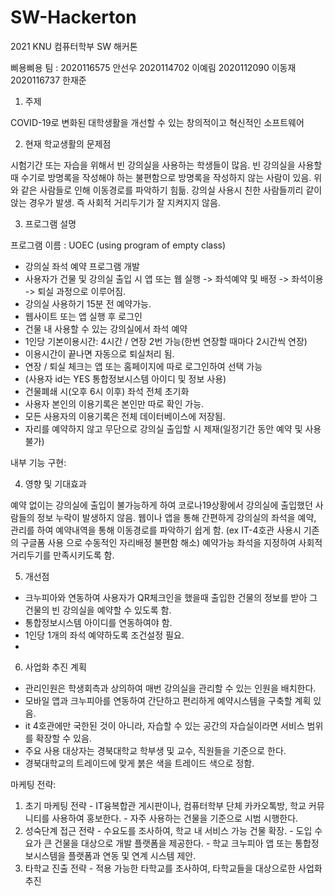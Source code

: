 # SW-Hackerton
2021 KNU 컴퓨터학부 SW 해커톤


삐용삐용 팀 : 2020116575 안선우 2020114702 이예림 2020112090 이동재 2020116737 한재준


1.	주제

  COVID-19로 변화된 대학생활을 개선할 수 있는 창의적이고 혁신적인 소프트웨어
  
2.	현재 학교생활의 문제점

  시험기간 또는 자습을 위해서 빈 강의실을 사용하는 학생들이 많음.
  빈 강의실을 사용할 때 수기로 방명록을 작성해야 하는 불편함으로 방명록을 작성하지 않는 사람이 있음.
  위와 같은 사람들로 인해 이동경로를 파악하기 힘듦.
  강의실 사용시 친한 사람들끼리 같이 앉는 경우가 발생. 즉 사회적 거리두기가 잘 지켜지지 않음.
  
3.	프로그램 설명
  
  프로그램 이름 : UOEC (using program of empty class)
  -	강의실 좌석 예약 프로그램 개발
  -	사용자가 건물 및 강의실 출입 시 앱 또는 웹 실행 -> 좌석예약 및 배정 -> 좌석이용 -> 퇴실 과정으로 이루어짐.
  - 강의실 사용하기 15분 전 예약가능.
  - 웹사이트 또는 앱 실행 후 로그인
  - 건물 내 사용할 수 있는 강의실에서 좌석 예약
  - 1인당 기본이용시간: 4시간 / 연장 2번 가능(한번 연장할 때마다 2시간씩 연장)
  - 이용시간이 끝나면 자동으로 퇴실처리 됨.
  - 연장 / 퇴실 체크는 앱 또는 홈페이지에 따로 로그인하여 선택 가능
  - (사용자 id는 YES 통합정보시스템 아이디 및 정보 사용)
  - 건물폐쇄 시(오후 6시 이후) 좌석 전체 초기화
  - 사용자 본인의 이용기록은 본인만 따로 확인 가능.
  - 모든 사용자의 이용기록은 전체 데이터베이스에 저장됨.
  - 자리를 예약하지 않고 무단으로 강의실 출입할 시 제재(일정기간 동안 예약 및 사용 불가)
  
  내부 기능 구현:
  
  
4.	영향 및 기대효과

  예약 없이는 강의실에 출입이 불가능하게 하여 코로나19상황에서 강의실에 출입했던 사람들의 정보 누락이 발생하지 않음.
  웹이나 앱을 통해 간편하게 강의실의 좌석을 예약, 관리를 하여 예약내역을 통해 이동경로를 파악하기 쉽게 함. (ex IT-4호관 사용시 기존의 구글폼 사용    으로 수동적인 자리배정 불편함 해소)
  예약가능 좌석을 지정하여 사회적 거리두기를 만족시키도록 함.
  
5. 개선점
  - 크누피아와 연동하여 사용자가 QR체크인을 했을때 출입한 건물의 정보를 받아 그 건물의 빈 강의실을 예약할 수 있도록 함.
  - 통합정보시스템 아이디를 연동하여야 함.
  - 1인당 1개의 좌석 예약하도록 조건설정 필요.
  - 
6. 사업화 추진 계획
  - 관리인원은 학생회측과 상의하여 매번 강의실을 관리할 수 있는 인원을 배치한다.
  - 모바일 앱과 크누피아를 연동하여 간단하고 편리하게 예약시스템을 구축할 계획 있음.
  - it 4호관에만 국한된 것이 아니라, 자습할 수 있는 공간의 자습실이라면 서비스 범위를 확장할 수 있음.
  - 주요 사용 대상자는 경북대학교 학부생 및 교수, 직원들을 기준으로 한다.
  - 경북대학교의 트레이드에 맞게 붉은 색을 트레이드 색으로 정함.
  
  마케팅 전략:
  1. 초기 마케팅 전략
    - IT융복합관 게시판이나, 컴퓨터학부 단체 카카오톡방, 학교 커뮤니티를 사용하여 홍보한다.
    - 자주 사용하는 건물을 기준으로 시범 시행한다.
  2. 성숙단계 접근 전략
    - 수요도를 조사하여, 학교 내 서비스 가능 건물 확장.
    - 도입 수요가 큰 건물을 대상으로 개발 플랫폼을 제공한다.
    - 학교 크누피아 앱 또는 통합정보시스템을 플랫폼과 연동 및 연계 시스템 제안.
  3. 타학교 진출 전략
    - 적용 가능한 타학교를 조사하여, 타학교들을 대상으로한 사업화 추진
